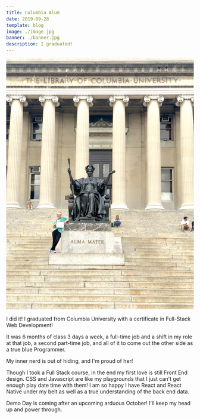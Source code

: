 ```yaml
---
title: Columbia Alum
date: 2019-09-28
template: blog
image: ./image.jpg
banner: ./banner.jpg
description: I graduated!
---
```


![image](./Columbia-Grad.jpg)

I did it! I graduated from Columbia University with a certificate in Full-Stack Web Development! 

It was 6 months of class 3 days a week, a full-time job and a shift in my role at that job, a second part-time job, and all of it to come out the other side as a true blue Programmer.

My inner nerd is out of hiding, and I'm proud of her!

Though I took a Full Stack course, in the end my first love is still Front End design. CSS and Javascript are like my playgrounds that I just can't get enough play date time with them! I am so happy I have React and React Native under my belt as well as a true understanding of the back end data. 

Demo Day is coming after an upcoming arduous October! I'll keep my head up and power through.
